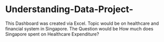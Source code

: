 # Understanding-Data-Project-
This Dashboard was created via Excel. Topic would be on healthcare and financial system in Singapore.
The Question would be How much does Singapore spent on Healthcare Expenditure?
